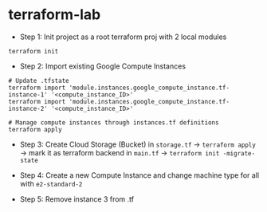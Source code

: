 # terraform-lab

- Step 1: Init project as a root terraform proj with 2 local modules
```shell
terraform init
```


- Step 2: Import existing Google Compute Instances

```shell
# Update .tfstate
terraform import 'module.instances.google_compute_instance.tf-instance-1' '<compute_instance_ID>'
terraform import 'module.instances.google_compute_instance.tf-instance-2' '<compute_instance_ID>'

# Manage compute instances through instances.tf definitions
terraform apply
```

- Step 3: Create Cloud Storage (Bucket) in `storage.tf` -> `terraform apply` -> mark it as terraform backend in `main.tf` -> `terraform init -migrate-state`

- Step 4: Create a new Compute Instance and change machine type for all with `e2-standard-2`

- Step 5: Remove instance 3 from .tf